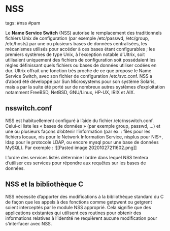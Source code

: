 # NSS
tags: #nss #pam 

Le **Name Service Switch** (NSS) autorise le remplacement des traditionnels fichiers Unix de configuration (par exemple /etc/passwd, /etc/group, /etc/hosts) par une ou plusieurs bases de données centralisées, les mécanismes utilisés pour accéder à ces bases étant configurables ; les premiers systèmes de type Unix, à l’exception notable d’Ultrix, soit utilisaient uniquement des fichiers de configuration soit possédaient les règles définissant quels fichiers ou bases de données utiliser codées en dur. Ultrix offrait une fonction très proche de ce que propose le Name Service Switch, avec son fichier de configuration /etc/svc.conf.
NSS a d’abord été développé par Sun Microsystems pour son système Solaris, mais a par la suite été porté sur de nombreux autres systèmes d’exploitation notamment FreeBSD, NetBSD, GNU/Linux, HP-UX, IRIX et AIX.

## nsswitch.conf
NSS est habituellement configuré à l’aide du fichier /etc/nsswitch.conf. Celui-ci liste les « bases de données » (par exemple group, passwd, …) et une ou plusieurs façons d’obtenir l’information (par ex. : files pour les fichiers locaux, nis pour le Network Information Service, nisplus pour NIS+, ldap pour le protocole LDAP, ou encore mysql pour une base de données MySQL). Par exemple :
![[Pasted image 20201027211602.png]]

L’ordre des services listés détermine l’ordre dans lequel NSS tentera d’utiliser ces services pour répondre aux requêtes sur les bases de données.

## NSS et la bibliothèque C
NSS nécessite d’apporter des modifications à la bibliothèque standard du C de façon que les appels à des fonctions comme getpwent ou getgrent soient interceptés par le module NSS approprié. Cela signifie que des applications existantes qui utilisent ces routines pour obtenir des informations relatives à l’identité ne requièrent aucune modification pour s’interfacer avec NSS.

